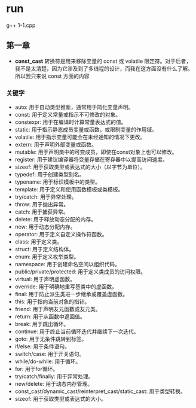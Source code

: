 # run
g++ 1-1.cpp

## 第一章

- **const_cast** 转换符是用来移除变量的 const 或 volatile 限定符。对于后者，我不是太清楚，因为它涉及到了多线程的设计，而我在这方面没有什么了解。所以我只来说 const 方面的内容


### 关键字
- auto: 用于自动类型推断，通常用于简化变量声明。
- const: 用于定义常量或指示不可修改的对象。
- constexpr: 用于在编译时计算常量表达式的值。
- static: 用于指示静态成员变量或函数，或限制变量的作用域。
- volatile: 用于指示变量可能会在未经通知的情况下更改。
- extern: 用于声明外部变量或函数。
- mutable: 用于声明类中的可变成员，即使在const对象上也可以修改。
- register: 用于建议编译器将变量存储在寄存器中以提高访问速度。
- sizeof: 用于获取类型或表达式的大小（以字节为单位）。
- typedef: 用于创建类型别名。
- typename: 用于标识模板中的类型。
- template: 用于定义和使用函数模板或类模板。
- try/catch: 用于异常处理。
- throw: 用于抛出异常。
- catch: 用于捕获异常。
- delete: 用于释放动态分配的内存。
- new: 用于动态分配内存。
- operator: 用于定义自定义操作符函数。
- class: 用于定义类。
- struct: 用于定义结构体。
- enum: 用于定义枚举类型。
- namespace: 用于创建命名空间以组织代码。
- public/private/protected: 用于定义类成员的访问权限。
- virtual: 用于声明虚函数。
- override: 用于明确地重写基类中的虚函数。
- final: 用于防止派生类进一步继承或覆盖虚函数。
- this: 用于指向当前对象的指针。
- friend: 用于声明友元函数或友元类。
- return: 用于从函数中返回值。
- break: 用于跳出循环。
- continue: 用于终止当前循环迭代并继续下一次迭代。
- goto: 用于无条件跳转到标签。
- if/else: 用于条件语句。
- switch/case: 用于开关语句。
- while/do-while: 用于循环。
- for: 用于for循环。
- try/catch/finally: 用于异常处理。
- new/delete: 用于动态内存管理。
- const_cast/dynamic_cast/reinterpret_cast/static_cast: 用于类型转换。
- sizeof: 用于获取类型或表达式的大小。